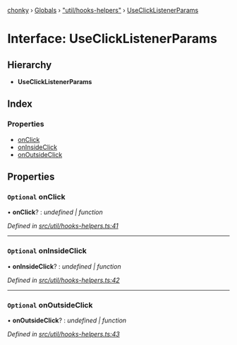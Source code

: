[chonky](../README.md) › [Globals](../globals.md) › ["util/hooks-helpers"](../modules/_util_hooks_helpers_.md) › [UseClickListenerParams](_util_hooks_helpers_.useclicklistenerparams.md)

# Interface: UseClickListenerParams

## Hierarchy

* **UseClickListenerParams**

## Index

### Properties

* [onClick](_util_hooks_helpers_.useclicklistenerparams.md#optional-onclick)
* [onInsideClick](_util_hooks_helpers_.useclicklistenerparams.md#optional-oninsideclick)
* [onOutsideClick](_util_hooks_helpers_.useclicklistenerparams.md#optional-onoutsideclick)

## Properties

### `Optional` onClick

• **onClick**? : *undefined | function*

*Defined in [src/util/hooks-helpers.ts:41](https://github.com/TimboKZ/Chonky/blob/5b9fbdf/src/util/hooks-helpers.ts#L41)*

___

### `Optional` onInsideClick

• **onInsideClick**? : *undefined | function*

*Defined in [src/util/hooks-helpers.ts:42](https://github.com/TimboKZ/Chonky/blob/5b9fbdf/src/util/hooks-helpers.ts#L42)*

___

### `Optional` onOutsideClick

• **onOutsideClick**? : *undefined | function*

*Defined in [src/util/hooks-helpers.ts:43](https://github.com/TimboKZ/Chonky/blob/5b9fbdf/src/util/hooks-helpers.ts#L43)*
